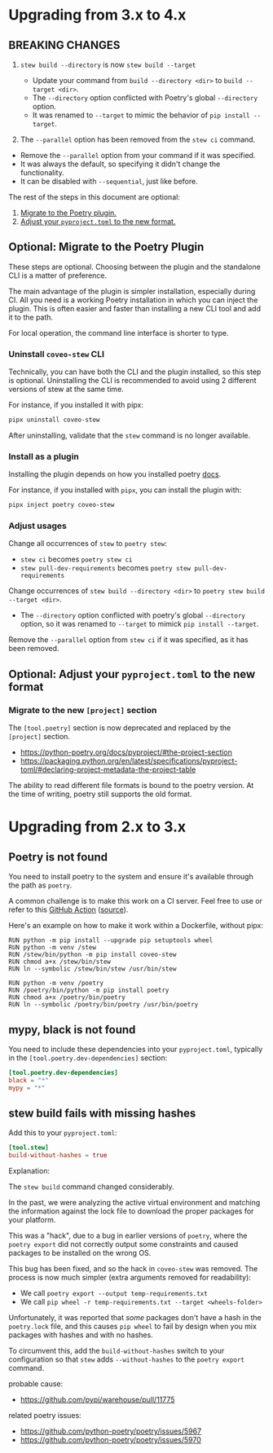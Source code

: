# Upgrading from 3.x to 4.x

## BREAKING CHANGES

1. `stew build --directory` is now `stew build --target`
   - Update your command from `build --directory <dir>` to `build --target <dir>`.
   - The `--directory` option conflicted with Poetry's global `--directory` option.
   - It was renamed to `--target` to mimic the behavior of `pip install --target`.

2. The `--parallel` option has been removed from the `stew ci` command.
  - Remove the `--parallel` option from your command if it was specified.
  - It was always the default, so specifying it didn't change the functionality.
  - It can be disabled with `--sequential`, just like before.

The rest of the steps in this document are optional:

1. [Migrate to the Poetry plugin.](#Optional:-Migrate-to-the-Poetry-Plugin)
2. [Adjust your `pyproject.toml` to the new format.](#Optional:-Adjust-your-pyproject.toml-to-the-new-format)


## Optional: Migrate to the Poetry Plugin

These steps are optional. Choosing between the plugin and the standalone CLI is a matter of preference.

The main advantage of the plugin is simpler installation, especially during CI. 
All you need is a working Poetry installation in which you can inject the plugin.
This is often easier and faster than installing a new CLI tool and add it to the path.

For local operation, the command line interface is shorter to type.


### Uninstall `coveo-stew` CLI

Technically, you can have both the CLI and the plugin installed, so this step is optional.
Uninstalling the CLI is recommended to avoid using 2 different versions of stew at the same time.

For instance, if you installed it with pipx:

```bash
pipx uninstall coveo-stew
```

After uninstalling, validate that the `stew` command is no longer available.


### Install as a plugin

Installing the plugin depends on how you installed poetry [docs](https://python-poetry.org/docs/plugins/#using-plugins).

For instance, if you installed with `pipx`, you can install the plugin with:

```bash
pipx inject poetry coveo-stew
```


### Adjust usages

Change all occurrences of `stew` to `poetry stew`:

- `stew ci` becomes `poetry stew ci`
- `stew pull-dev-requirements` becomes `poetry stew pull-dev-requirements`

Change occurrences of `stew build --directory <dir>` to `poetry stew build --target <dir>`.
- The `--directory` option conflicted with poetry's global `--directory` option, so it was renamed to `--target` to mimick `pip install --target`.

Remove the `--parallel` option from `stew ci` if it was specified, as it has been removed.

## Optional: Adjust your `pyproject.toml` to the new format

### Migrate to the new `[project]` section

The `[tool.poetry]` section is now deprecated and replaced by the `[project]` section.
- https://python-poetry.org/docs/pyproject/#the-project-section
- https://packaging.python.org/en/latest/specifications/pyproject-toml/#declaring-project-metadata-the-project-table

The ability to read different file formats is bound to the poetry version.
At the time of writing, poetry still supports the old format.


# Upgrading from 2.x to 3.x

## Poetry is not found

You need to install poetry to the system and ensure it's available through the path as `poetry`.

A common challenge is to make this work on a CI server.
Feel free to use or refer to this [GitHub Action](README.md#GitHub-Action) ([source](plugin/action.yml)).

Here's an example on how to make it work within a Dockerfile, without pipx:

```
RUN python -m pip install --upgrade pip setuptools wheel
RUN python -m venv /stew
RUN /stew/bin/python -m pip install coveo-stew
RUN chmod a+x /stew/bin/stew
RUN ln --symbolic /stew/bin/stew /usr/bin/stew

RUN python -m venv /poetry
RUN /poetry/bin/python -m pip install poetry
RUN chmod a+x /poetry/bin/poetry
RUN ln --symbolic /poetry/bin/poetry /usr/bin/poetry
```

## mypy, black is not found

You need to include these dependencies into your `pyproject.toml`, 
typically in the `[tool.poetry.dev-dependencies]` section:

```toml
[tool.poetry.dev-dependencies]
black = "*"
mypy = "*"
```


## stew build fails with missing hashes

Add this to your `pyproject.toml`:

```toml
[tool.stew]
build-without-hashes = true
```

Explanation:

The `stew build` command changed considerably. 

In the past, we were analyzing the active virtual environment 
and matching the information against the lock file to download the proper packages for your platform.

This was a "hack", due to a bug in earlier versions of `poetry`, where the `poetry export`
did not correctly output some constraints and caused packages to be installed on the wrong OS.

This bug has been fixed, and so the hack in `coveo-stew` was removed. 
The process is now much simpler (extra arguments removed for readability):

- We call `poetry export --output temp-requirements.txt`
- We call `pip wheel -r temp-requirements.txt --target <wheels-folder>`

Unfortunately, it was reported that _some_ packages don't have a hash in the `poetry.lock` file,
and this causes `pip wheel` to fail by design when you mix packages with hashes and with no hashes.

To circumvent this, add the `build-without-hashes` switch to your configuration 
so that `stew` adds `--without-hashes` to the `poetry export` command.

probable cause: 
- https://github.com/pypi/warehouse/pull/11775

related poetry issues:
- https://github.com/python-poetry/poetry/issues/5967
- https://github.com/python-poetry/poetry/issues/5970
